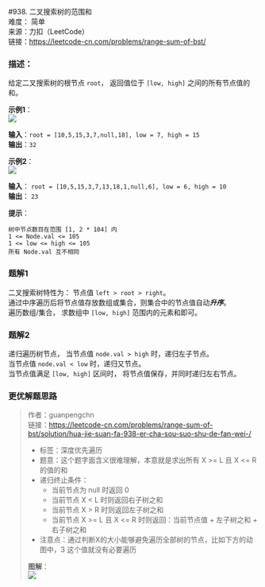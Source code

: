  #938. 二叉搜索树的范围和  
 难度： 简单  
 来源：力扣（LeetCode）  
 链接：https://leetcode-cn.com/problems/range-sum-of-bst/

### 描述：
给定二叉搜索树的根节点 `root`， 返回值位于 `[low, high]` 之间的所有节点值的和。

**示例1**：  
![](https://assets.leetcode.com/uploads/2020/11/05/bst1.jpg)  

**输入**：`root = [10,5,15,3,7,null,18], low = 7, high = 15`  
**输出**：`32`  

**示例2**：  
![](https://assets.leetcode.com/uploads/2020/11/05/bst2.jpg)  

**输入**： `root = [10,5,15,3,7,13,18,1,null,6], low = 6, high = 10`  
**输出**： `23`

**提示**：

    树中节点数目在范围 [1, 2 * 104] 内
    1 <= Node.val <= 105
    1 <= low <= high <= 105
    所有 Node.val 互不相同


### 题解1
二叉搜索树特性为： 节点值 `left > root > right`。  
通过中序遍历后将节点值存放数组或集合，则集合中的节点值自动***升序***。  
遍历数组/集合， 求数组中 `[low, high]` 范围内的元素和即可。

### 题解2
递归遍历树节点， 当节点值 `node.val > high` 时，递归左子节点。  
当节点值 `node.val < low` 时，递归又节点。  
当节点值满足 `[low, high]` 区间时， 将节点值保存，并同时递归左右节点。


### 更优解题思路
>作者：guanpengchn  
>链接：https://leetcode-cn.com/problems/range-sum-of-bst/solution/hua-jie-suan-fa-938-er-cha-sou-suo-shu-de-fan-wei-/
> - 标签：深度优先遍历  
> - 题意：这个题字面含义很难理解，本意就是求出所有 X >= L 且 X <= R 的值的和
> - 递归终止条件：   
>     - 当前节点为 null 时返回 0
>     - 当前节点 X < L 时则返回右子树之和
>     - 当前节点 X > R 时则返回左子树之和
>     - 当前节点 X >= L 且 X <= R 时则返回：当前节点值 + 左子树之和 + 右子树之和
> - 注意点：通过判断X的大小能够避免遍历全部树的节点，比如下方的动图中，3 这个值就没有必要遍历  
> 
>**图解**：  
![](https://pic.leetcode-cn.com/f553e350feac9022d49af24b6ddf20f6bacea42f8fb0ba42d174b0bd0a295fd0-frame_00001.png)
 

